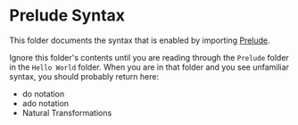 # Prelude Syntax

This folder documents the syntax that is enabled by importing [Prelude](https://pursuit.purescript.org/packages/purescript-prelude/).

Ignore this folder's contents until you are reading through the `Prelude` folder in the `Hello World` folder. When you are in that folder and you see unfamiliar syntax, you should probably return here:
- do notation
- ado notation
- Natural Transformations
